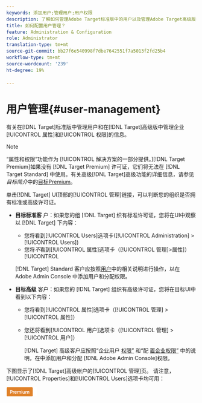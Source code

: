 ```yaml
---
keywords: 添加用户;管理用户;用户权限
description: 了解如何管理Adobe Target标准版中的用户以及管理Adobe Target高级版中的企业属性和权限。
title: 如何配置用户管理？
feature: Administration & Configuration
role: Administrator
translation-type: tm+mt
source-git-commit: bb27f6e540998f7dbe7642551f7a5013f2fd25b4
workflow-type: tm+mt
source-wordcount: '239'
ht-degree: 19%

---
```



# 用户管理{#user-management}

有关在[!DNL Target]标准版中管理用户和在[!DNL Target]高级版中管理企业[!UICONTROL 属性]和[!UICONTROL 权限]的信息。

>[!NOTE]
>
>“属性和权限”功能作为 [!UICONTROL  解决方案的一部分提供。][!DNL Target Premium]如果没有 [!DNL Target Premium] 许可证，它们将无法在 [!DNL Target Standard] 中使用。有关高级[!DNL Target]高级功能的详细信息，请参见&#x200B;*目标简介*&#x200B;中的[目标Premium](/help/c-intro/intro.md#premium)。

单击[!DNL Target] UI顶部的[!UICONTROL 管理]链接，可以判断您的组织是否拥有标准或高级许可证。

* **目标标准客** 户：如果您的组 [!DNL Target] 织有标准许可证，您将在UI中观察以 [!DNL Target] 下内容：

   * 您将看到[!UICONTROL Users]选项卡([!UICONTROL  Administration] > [!UICONTROL  Users])
   * 您将&#x200B;*不*&#x200B;看到[!UICONTROL 属性]选项卡（[!UICONTROL 管理]>属性]）[!UICONTROL 

   [!DNL Target] Standard 客户应按照[用户](/help/administrating-target/c-user-management/c-user-management/user-management.md)中的相关说明进行操作，以在 Adobe Admin Console 中添加用户和分配权限。

* **目标高级** 客户：如果您的 [!DNL Target] 组织有高级许可证，您将在目标UI中看到以下内容：

   * 您将看到[!UICONTROL 属性]选项卡（[!UICONTROL 管理] > [!UICONTROL 属性]）
   * 您还将看到[!UICONTROL 用户]选项卡（[!UICONTROL 管理] > [!UICONTROL 用户]）

      [!DNL Target] 高级客户应按照“企业用户 [权限”](/help/administrating-target/c-user-management/property-channel/property-channel.md#concept_E396B16FA2024ADBA27BC056138F9838) 和“配 [置企业权限”](/help/administrating-target/c-user-management/property-channel/properties-overview.md#concept_22F2855DBF0D4754B9460F5D68749C71) 中的说明，在中添加用户和分配 [!DNL Adobe Admin Console]权限。

下图显示了[!DNL Target]高级帐户的[!UICONTROL 管理]页。 请注意，[!UICONTROL Properties]和[!UICONTROL Users]选项卡均可用：

![“管理”选项卡](/help/administrating-target/assets/premium.png)


